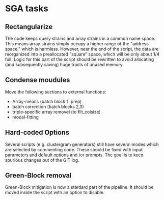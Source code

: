 SGA tasks
==========

Rectangularize
--------------
The code keeps query strains and array strains in a common name space. This means array strains
simply occupy a higher range of the "address space," which is harmless. However, near the end
of the script, the data are reorganized into a preallocated "square" space, which will be only 
about 1/4 full. Logic for this part of the script should be rewritten to avoid allocating 
(and subsequently saving) huge tracts of unused memory.

Condense moudules
-----------------
Move the following sections to external functions:
   * Array-means (batch block 1: prep)
   * batch correction (batch blocks 2,3)
   * triple-specific array removel (to filt_colsize)
   * model-fitting

Hard-coded Options
-------
Several scripts (e.g. clustergram generators) still have several modes which are 
selected by commenting code. These should be fixed with input parameters and default
options and /or prompts. The goal is to keep spurious changes out of the GIT log.

Green-Block removal
-------------------
Green-Block mitigation is now a stardard part of the pipeline. It should be moved inside the script
with an option to disable. 
